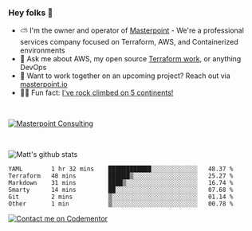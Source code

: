

### Hey folks 👋



- ⛅️ I'm the owner and operator of [Masterpoint](https://masterpoint.io) - We're a professional services company focused on Terraform, AWS, and Containerized environments
- 💬 Ask me about AWS, my open source [Terraform work](https://github.com/masterpointio?q=terraform&type=&language=hcl), or anything DevOps
- 🔨 Want to work together on an upcoming project? Reach out via [masterpoint.io](https://masterpoint.io)
- 🧗‍♂️ Fun fact: [I've rock climbed on 5 continents!](https://www.rockandice.com/videos/weekend-whippers/weekend-whipper-gunning-for-it-on-south-six-shooter/)

<br>


[![Masterpoint Consulting](https://masterpoint-public.s3.us-west-2.amazonaws.com/Logo-medium.png)](https://masterpoint.io)

<br>


![Matt's github stats](https://github-readme-stats.vercel.app/api?username=Gowiem&count_private=true&theme=cobalt&show_icons=true)

<!--START_SECTION:waka-->

```text
YAML        1 hr 32 mins    ████████████░░░░░░░░░░░░░   48.37 %
Terraform   48 mins         ██████▒░░░░░░░░░░░░░░░░░░   25.27 %
Markdown    31 mins         ████▒░░░░░░░░░░░░░░░░░░░░   16.74 %
Smarty      14 mins         ██░░░░░░░░░░░░░░░░░░░░░░░   07.68 %
Git         2 mins          ▒░░░░░░░░░░░░░░░░░░░░░░░░   01.14 %
Other       1 min           ▒░░░░░░░░░░░░░░░░░░░░░░░░   00.78 %
```

<!--END_SECTION:waka-->

[![Contact me on Codementor](https://www.codementor.io/m-badges/gowiem/find-me-on-cm-b.svg)](https://www.codementor.io/@gowiem?refer=badge)
